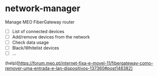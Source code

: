 # network-manager
Manage MEO FiberGateway router

- [ ] List of connected devices
- [ ] Add/remove devices from the network
- [ ] Check data usage
- [ ] Black/Whitelist devices
- [ ] ...

(help)[https://forum.meo.pt/internet-fixa-e-movel-11/fibergateway-como-remover-uma-entrada-e-lan-dispositivos-137360#post148382]
